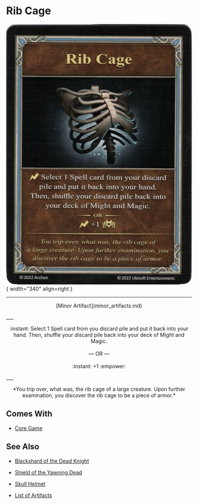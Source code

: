 # Rib Cage

![Rib Cage](../assets/artifacts_minor-rib_cage.webp){ width="340" align=right }
___
<p style="text-align: center;" markdown>[Minor Artifact](minor_artifacts.md)</p>
___
<p style="text-align: center;" markdown>:instant: Select 1 Spell card from you discard pile and put it back into your hand. Then, shuffle your discard pile back into your deck of Might and Magic.<br><br>— OR —<br><br>:instant: +1 :empower:</p>
___
<p style="text-align: center;" markdown>*You trip over, what was, the rib cage of a large creature. Upon further examination, you discover the rib cage to be a piece of armor.*</p>


## Comes With

- [Core Game](../content.md)


## See Also

- [Blackshard of the Dead Knight](blackshard_of_the_dead_knight.md)
- [Shield of the Yawning Dead](shield_of_the_yawning_dead.md)
- [Skull Helmet](skull_helmet.md)

- [List of Artifacts](index.md)

